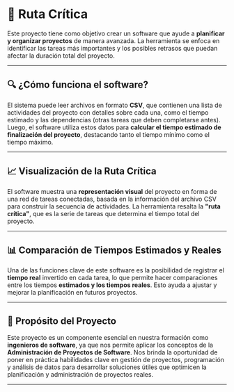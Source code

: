# 🚀 **Ruta Crítica**

Este proyecto tiene como objetivo crear un software que ayude a **planificar y organizar proyectos** de manera avanzada. La herramienta se enfoca en identificar las tareas más importantes y los posibles retrasos que puedan afectar la duración total del proyecto.

---

## 🔍 ¿Cómo funciona el software?

El sistema puede leer archivos en formato **CSV**, que contienen una lista de actividades del proyecto con detalles sobre cada una, como el tiempo estimado y las dependencias (otras tareas que deben completarse antes). Luego, el software utiliza estos datos para **calcular el tiempo estimado de finalización del proyecto**, destacando tanto el tiempo mínimo como el tiempo máximo.

---

## 📈 Visualización de la Ruta Crítica

El software muestra una **representación visual** del proyecto en forma de una red de tareas conectadas, basada en la información del archivo CSV para construir la secuencia de actividades. La herramienta resalta la **"ruta crítica"**, que es la serie de tareas que determina el tiempo total del proyecto.

---

## 📊 Comparación de Tiempos Estimados y Reales

Una de las funciones clave de este software es la posibilidad de registrar el **tiempo real** invertido en cada tarea, lo que permite hacer comparaciones entre los tiempos **estimados y los tiempos reales**. Esto ayuda a ajustar y mejorar la planificación en futuros proyectos.

---

## 🎯 Propósito del Proyecto

Este proyecto es un componente esencial en nuestra formación como **ingenieros de software**, ya que nos permite aplicar los conceptos de la **Administración de Proyectos de Software**. Nos brinda la oportunidad de poner en práctica habilidades clave en gestión de proyectos, programación y análisis de datos para desarrollar soluciones útiles que optimicen la planificación y administración de proyectos reales.

---
